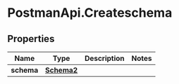 # PostmanApi.Createschema

## Properties

Name | Type | Description | Notes
------------ | ------------- | ------------- | -------------
**schema** | [**Schema2**](Schema2.md) |  | 


